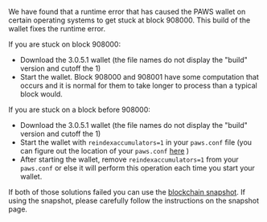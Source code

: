 We have found that a runtime error that has caused the PAWS wallet on certain operating systems to get stuck at block 908000. This build of the wallet fixes the runtime error.

If you are stuck on block 908000:
- Download the 3.0.5.1 wallet (the file names do not display the "build" version and cutoff the 1)
- Start the wallet. Block 908000 and 908001 have some computation that occurs and it is normal for them to take longer to process than a typical block would.

If you are stuck on a block before 908000:
- Download the 3.0.5.1 wallet (the file names do not display the "build" version and cutoff the 1)
- Start the wallet with `reindexaccumulators=1` in your `paws.conf` file (you can figure out the location of your `paws.conf` [here](https://paws.freshdesk.com/support/solutions/articles/30000004664-where-are-my-wallet-dat-blockchain-and-configuration-conf-files-located-) )
- After starting the wallet, remove `reindexaccumulators=1` from your `paws.conf` or else it will perform this operation each time you start your wallet.

If both of those solutions failed you can use the [blockchain snapshot](http://178.254.23.111/~pub/PAWS/Daily-Snapshots-Html/PAWS-Daily-Snapshots.html). If using the snapshot, please carefully follow the instructions on the snapshot page.